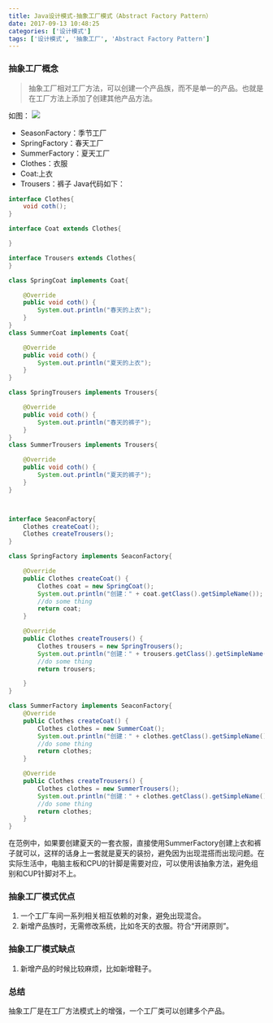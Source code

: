 ```yaml
---
title: Java设计模式-抽象工厂模式（Abstract Factory Pattern）
date: 2017-09-13 10:48:25
categories: ['设计模式']
tags: ['设计模式', '抽象工厂', 'Abstract Factory Pattern']
---
```


### 抽象工厂概念
> 抽象工厂相对工厂方法，可以创建一个产品族，而不是单一的产品。也就是在工厂方法上添加了创建其他产品方法。

如图：
![](http://otxnth5wx.bkt.clouddn.com/20170913%E5%B1%8F%E5%B9%95%E5%BF%AB%E7%85%A72017-09-13%E4%B8%8B%E5%8D%882.17.10.png)
* SeasonFactory：季节工厂
* SpringFactory：春天工厂
* SummerFactory：夏天工厂
* Clothes：衣服
* Coat:上衣
* Trousers：裤子
Java代码如下：
```java
interface Clothes{
    void coth();
}

interface Coat extends Clothes{

}

interface Trousers extends Clothes{
}

class SpringCoat implements Coat{

    @Override
    public void coth() {
        System.out.println("春天的上衣");
    }
}
class SummerCoat implements Coat{

    @Override
    public void coth() {
        System.out.println("夏天的上衣");
    }
}

class SpringTrousers implements Trousers{

    @Override
    public void coth() {
        System.out.println("春天的裤子");
    }
}
class SummerTrousers implements Trousers{

    @Override
    public void coth() {
        System.out.println("夏天的裤子");
    }
}



interface SeaconFactory{
    Clothes createCoat();
    Clothes createTrousers();
}

class SpringFactory implements SeaconFactory{

    @Override
    public Clothes createCoat() {
        Clothes coat = new SpringCoat();
        System.out.println("创建：" + coat.getClass().getSimpleName());
        //do some thing
        return coat;
    }

    @Override
    public Clothes createTrousers() {
        Clothes trousers = new SpringTrousers();
        System.out.println("创建：" + trousers.getClass().getSimpleName());
        //do some thing
        return trousers;

    }
}

class SummerFactory implements SeaconFactory{
    @Override
    public Clothes createCoat() {
        Clothes clothes = new SummerCoat();
        System.out.println("创建：" + clothes.getClass().getSimpleName());
        //do some thing
        return clothes;
    }

    @Override
    public Clothes createTrousers() {
        Clothes clothes = new SummerTrousers();
        System.out.println("创建：" + clothes.getClass().getSimpleName());
        //do some thing
        return clothes;
    }
}
```
在范例中，如果要创建夏天的一套衣服，直接使用SummerFactory创建上衣和裤子就可以，这样的话身上一套就是夏天的装扮，避免因为出现混搭而出现问题。在实际生活中，电脑主板和CPU的针脚是需要对应，可以使用该抽象方法，避免组别和CUP针脚对不上。
### 抽象工厂模式优点
1. 一个工厂车间一系列相关相互依赖的对象，避免出现混合。
2. 新增产品族时，无需修改系统，比如冬天的衣服。符合“开闭原则”。

### 抽象工厂模式缺点
1. 新增产品的时候比较麻烦，比如新增鞋子。
### 总结
抽象工厂是在工厂方法模式上的增强，一个工厂类可以创建多个产品。

